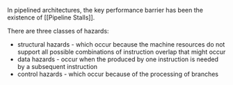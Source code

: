 In pipelined architectures, the key performance barrier has been the existence of [[Pipeline Stalls]]. 

There are three classes of hazards:
- structural hazards - which occur because the machine resources do not support all possible combinations of instruction overlap that might occur
- data hazards - occur when the produced by one instruction is needed by a subsequent instruction
- control hazards - which occur because of the processing of branches
